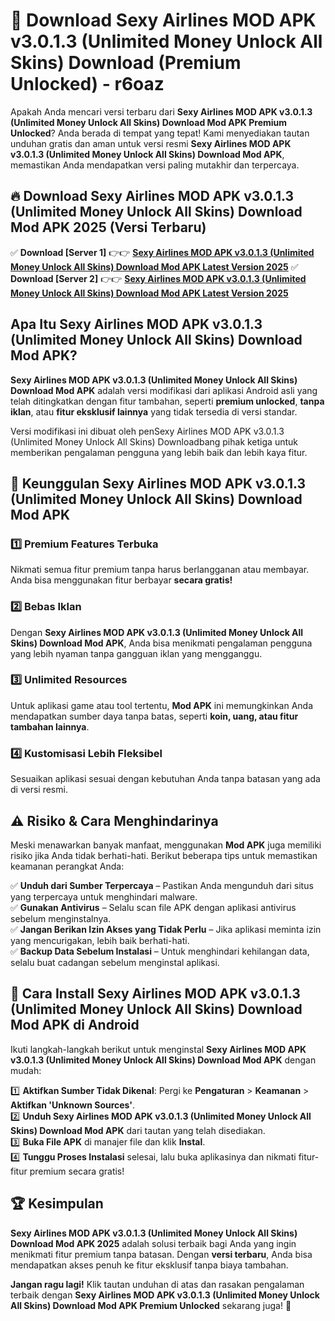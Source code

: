 # 🎯 Download Sexy Airlines MOD APK v3.0.1.3 (Unlimited Money Unlock All Skins) Download (Premium Unlocked) -  r6oaz

Apakah Anda mencari versi terbaru dari **Sexy Airlines MOD APK v3.0.1.3 (Unlimited Money Unlock All Skins) Download Mod APK Premium Unlocked**? Anda berada di tempat yang tepat! Kami menyediakan tautan unduhan gratis dan aman untuk versi resmi **Sexy Airlines MOD APK v3.0.1.3 (Unlimited Money Unlock All Skins) Download Mod APK**, memastikan Anda mendapatkan versi paling mutakhir dan terpercaya.

## 🔥 Download Sexy Airlines MOD APK v3.0.1.3 (Unlimited Money Unlock All Skins) Download Mod APK 2025 (Versi Terbaru)

✅ **Download [Server 1]** 👉👉 [**Sexy Airlines MOD APK v3.0.1.3 (Unlimited Money Unlock All Skins) Download Mod APK Latest Version 2025**](https://momento.my/?title=Sexy_Airlines_MOD_APK_v3.0.1.3_(Unlimited_Money_Unlock_All_Skins)_Download)  
✅ **Download [Server 2]** 👉👉 [**Sexy Airlines MOD APK v3.0.1.3 (Unlimited Money Unlock All Skins) Download Mod APK Latest Version 2025**](https://momento.my/?title=Sexy_Airlines_MOD_APK_v3.0.1.3_(Unlimited_Money_Unlock_All_Skins)_Download)  

## Apa Itu Sexy Airlines MOD APK v3.0.1.3 (Unlimited Money Unlock All Skins) Download Mod APK?

**Sexy Airlines MOD APK v3.0.1.3 (Unlimited Money Unlock All Skins) Download Mod APK** adalah versi modifikasi dari aplikasi Android asli yang telah ditingkatkan dengan fitur tambahan, seperti **premium unlocked**, **tanpa iklan**, atau **fitur eksklusif lainnya** yang tidak tersedia di versi standar.

Versi modifikasi ini dibuat oleh penSexy Airlines MOD APK v3.0.1.3 (Unlimited Money Unlock All Skins) Downloadbang pihak ketiga untuk memberikan pengalaman pengguna yang lebih baik dan lebih kaya fitur.

## 🎯 Keunggulan Sexy Airlines MOD APK v3.0.1.3 (Unlimited Money Unlock All Skins) Download Mod APK

### 1️⃣ Premium Features Terbuka
Nikmati semua fitur premium tanpa harus berlangganan atau membayar. Anda bisa menggunakan fitur berbayar **secara gratis!**

### 2️⃣ Bebas Iklan
Dengan **Sexy Airlines MOD APK v3.0.1.3 (Unlimited Money Unlock All Skins) Download Mod APK**, Anda bisa menikmati pengalaman pengguna yang lebih nyaman tanpa gangguan iklan yang mengganggu.

### 3️⃣ Unlimited Resources
Untuk aplikasi game atau tool tertentu, **Mod APK** ini memungkinkan Anda mendapatkan sumber daya tanpa batas, seperti **koin, uang, atau fitur tambahan lainnya**.

### 4️⃣ Kustomisasi Lebih Fleksibel
Sesuaikan aplikasi sesuai dengan kebutuhan Anda tanpa batasan yang ada di versi resmi.

## ⚠️ Risiko & Cara Menghindarinya

Meski menawarkan banyak manfaat, menggunakan **Mod APK** juga memiliki risiko jika Anda tidak berhati-hati. Berikut beberapa tips untuk memastikan keamanan perangkat Anda:

✅ **Unduh dari Sumber Terpercaya** – Pastikan Anda mengunduh dari situs yang terpercaya untuk menghindari malware.  
✅ **Gunakan Antivirus** – Selalu scan file APK dengan aplikasi antivirus sebelum menginstalnya.  
✅ **Jangan Berikan Izin Akses yang Tidak Perlu** – Jika aplikasi meminta izin yang mencurigakan, lebih baik berhati-hati.  
✅ **Backup Data Sebelum Instalasi** – Untuk menghindari kehilangan data, selalu buat cadangan sebelum menginstal aplikasi.

## 📌 Cara Install Sexy Airlines MOD APK v3.0.1.3 (Unlimited Money Unlock All Skins) Download Mod APK di Android

Ikuti langkah-langkah berikut untuk menginstal **Sexy Airlines MOD APK v3.0.1.3 (Unlimited Money Unlock All Skins) Download Mod APK** dengan mudah:

1️⃣ **Aktifkan Sumber Tidak Dikenal**: Pergi ke **Pengaturan** > **Keamanan** > **Aktifkan 'Unknown Sources'**.  
2️⃣ **Unduh Sexy Airlines MOD APK v3.0.1.3 (Unlimited Money Unlock All Skins) Download Mod APK** dari tautan yang telah disediakan.  
3️⃣ **Buka File APK** di manajer file dan klik **Instal**.  
4️⃣ **Tunggu Proses Instalasi** selesai, lalu buka aplikasinya dan nikmati fitur-fitur premium secara gratis!

## 🏆 Kesimpulan

**Sexy Airlines MOD APK v3.0.1.3 (Unlimited Money Unlock All Skins) Download Mod APK 2025** adalah solusi terbaik bagi Anda yang ingin menikmati fitur premium tanpa batasan. Dengan **versi terbaru**, Anda bisa mendapatkan akses penuh ke fitur eksklusif tanpa biaya tambahan.

**Jangan ragu lagi!** Klik tautan unduhan di atas dan rasakan pengalaman terbaik dengan **Sexy Airlines MOD APK v3.0.1.3 (Unlimited Money Unlock All Skins) Download Mod APK Premium Unlocked** sekarang juga! 🚀

